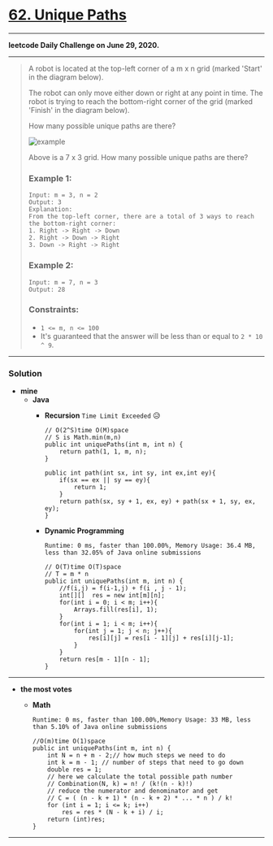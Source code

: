 # [62. Unique Paths](https://leetcode.com/problems/unique-paths/)

---

**leetcode Daily Challenge on June 29, 2020.**

---

> A robot is located at the top-left corner of a m x n grid (marked 'Start' in the diagram below).
>
> The robot can only move either down or right at any point in time. The robot is trying to reach the bottom-right corner of the grid (marked 'Finish' in the diagram below).
>
> How many possible unique paths are there?
>
> ![example](https://assets.leetcode.com/uploads/2018/10/22/robot_maze.png)
>
> Above is a 7 x 3 grid. How many possible unique paths are there?
>
> ### Example 1:
> ```
> Input: m = 3, n = 2
> Output: 3
> Explanation:
> From the top-left corner, there are a total of 3 ways to reach the bottom-right corner:
> 1. Right -> Right -> Down
> 2. Right -> Down -> Right
> 3. Down -> Right -> Right
> ```
>
> ### Example 2:
> ```
> Input: m = 7, n = 3
> Output: 28
> ```
>
> ### Constraints:
> * `1 <= m, n <= 100`
> * It's guaranteed that the answer will be less than or equal to `2 * 10 ^ 9`.

---


### Solution
* **mine**
  * **Java**
    * **Recursion** `Time Limit Exceeded`  :disappointed_relieved:
      ```
      // O(2^S)time O(M)space
      // S is Math.min(m,n)
      public int uniquePaths(int m, int n) {
          return path(1, 1, m, n);
      }

      public int path(int sx, int sy, int ex,int ey){
          if(sx == ex || sy == ey){
              return 1;
          }
          return path(sx, sy + 1, ex, ey) + path(sx + 1, sy, ex, ey);
      }
      ```
      
    * **Dynamic Programming**
    
      `Runtime: 0 ms, faster than 100.00%, Memory Usage: 36.4 MB, less than 32.05% of Java online submissions`
      ```
      // O(T)time O(T)space
      // T = m * n
      public int uniquePaths(int m, int n) {
          //f(i,j) = f(i-1,j) + f(i , j - 1);
          int[][]  res = new int[m][n];
          for(int i = 0; i < m; i++){
              Arrays.fill(res[i], 1);
          }
          for(int i = 1; i < m; i++){
              for(int j = 1; j < n; j++){
                  res[i][j] = res[i - 1][j] + res[i][j-1];
              }
          }
          return res[m - 1][n - 1];
      }
      ```

---

* **the most votes**
  * **Math** 
  
    `Runtime: 0 ms, faster than 100.00%,Memory Usage: 33 MB, less than 5.10% of Java online submissions`
    ```
    //O(m)time O(1)space
    public int uniquePaths(int m, int n) {
        int N = n + m - 2;// how much steps we need to do
        int k = m - 1; // number of steps that need to go down
        double res = 1;
        // here we calculate the total possible path number 
        // Combination(N, k) = n! / (k!(n - k)!)
        // reduce the numerator and denominator and get
        // C = ( (n - k + 1) * (n - k + 2) * ... * n ) / k!
        for (int i = 1; i <= k; i++)
            res = res * (N - k + i) / i;
        return (int)res;
    }
    ```

---
